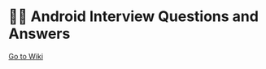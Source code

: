 # 🧑‍💻 Android Interview Questions and Answers

[Go to Wiki](https://github.com/hector6872/Android-Interview-Questions-and-Answers/wiki)